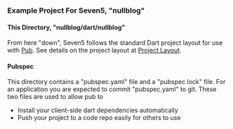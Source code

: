 ### Example Project For Seven5, "nullblog"

#### This Directory, "nullblog/dart/nullblog"

From here "down", Seven5 follows the standard Dart project layout for use with
[Pub](http://pub.dartlang.org). See details on the project layout at 
[Project Layout](http://pub.dartlang.org/doc/package-layout.html).

#### Pubspec 

This directory contains a "pubspec.yaml" file and a "pubspec.lock" file.  For an application
you are expected to commit "pubspec.yaml" to git. These two files are used to allow pub to

* Install your client-side dart dependencies automatically
* Push your project to a code repo easily for others to use

